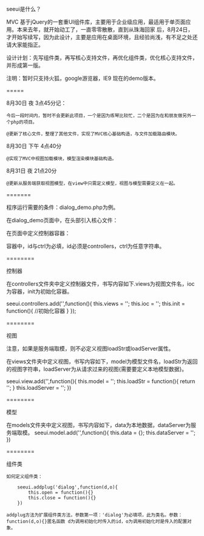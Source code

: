 seeui是什么？

MVC 基于jQuery的一套重UI组件库，主要用于企业级应用，最适用于单页面应用。本来去年，就开始动工了，一直零零散散，直到从珠海回家
后，8月24日，才开始写续写，因为此设计，主要是应用在桌面环境，且经验尚浅，有不足之处还请大家能指正。

设计计划：先写组件类，再写核心支持文件，再优化组件类，优化核心支持文件，并形成第一版。

注明：暂时只支持火狐，google游览器，IE9 现在的demo版本。

=====

8月30日 夜 3点45分记：

    今后一段时间内，暂时不会更新此项目，一个是因为练琴比较忙，二个是因为在和朋友做另外一个php的项目。
   
    @更新了核心文件，整理了其他文件，实现了MVC核心基础构造，与文件加载路由模块。

8月30日 下午 4点40分

	@实现了MVC中视图加载模块，模型渲染模块基础构造。

8月31日 夜 21点20分

	@更新从服务端获取视图模型，在view中只需定义模型，视图与模型需要定义在一起。

=======

程序运行需要的条件：dialog_demo.php为例。

在dialog_demo页面中，在头部引入核心文件：<script type="text/javascript" src="libs/seeui.js"></script>

在页面中定义控制器容器：<div id='controllers' ctrl='controllers' style='display:none;'></div>  

容器中，id与ctrl为必填，id必须是controllers，ctrl为任意字符串。

========

控制器

在controllers文件夹中定义控制器文件，书写内容如下.views为视图文件名，ioc为容器，init为初始化容器。

seeui.controllers.add('',function(){
	this.views = '';
	this.ioc = '';
	this.init = function(){
		//初始化容器
	}
});

========

视图

注意，如果是服务端取模，则不必定义视图loadStr或loadServer属性。

在views文件夹中定义视图，书写内容如下，model为模型文件名，loadStr为返回的视图字符串，loadServer为从请求过来的视图{需要要定义本地模型数据}。

seeui.view.add('',function(){
	this.model = '';
	this.loadStr = function(){
		return '';
    }
    this.loadServer = '';
})

========

模型

在models文件夹中定义视图，书写内容如下，data为本地数据，dataServer为服务端取模。
seeui.model.add('',function(){
	this.data = {};
	this.dataServer = '';
})

========

组件类

	如何定义组件类：

		seeui.addplug('dialog',function(d,o){
			this.open = function(){}
			this.close = function(){}
		})

	addplug方法为扩展组件类方法，参数第一项：'dialog'为必填项，此为类名。参数：function(d,o){}匿名函数 d为调用初始化时传入的id，o为调用初始化时是传入的配置对象。

